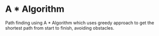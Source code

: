 # A * Algorithm
Path finding using A * Algorithm  which uses greedy approach to get the shortest
path from start to finish, avoiding obstacles.
